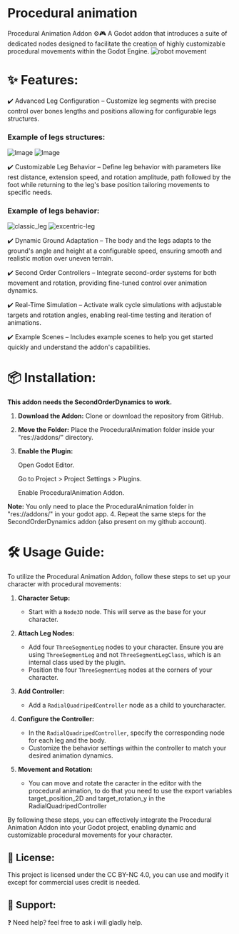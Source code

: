 # Procedural animation

Procedural Animation Addon ⚙️🎮 A Godot addon that introduces a suite of dedicated nodes designed to facilitate the creation of highly customizable procedural movements within the Godot Engine.
![robot movement](https://github.com/user-attachments/assets/acbd62a2-9462-43af-9b7b-72059f442403)

# ✨ Features:

✔️ Advanced Leg Configuration – Customize leg segments with precise control over bones lengths and positions allowing for configurable legs structures.

### Example of legs structures:
![Image](https://github.com/user-attachments/assets/d3ce982e-b84b-4a66-bf46-49107394cf63)
![Image](https://github.com/user-attachments/assets/dee9d038-c515-40ca-8adc-d0af70c6f595)


✔️ Customizable Leg Behavior – Define leg behavior with parameters like rest distance, extension speed, and rotation amplitude, 
path followed by the foot while returning to the leg's base position tailoring movements to specific needs.
### Example of legs behavior:
![classic_leg](https://github.com/user-attachments/assets/8429c5b8-2d32-4442-b2e8-430fa53f3e71)
![excentric-leg](https://github.com/user-attachments/assets/a78b27c6-3312-4db4-89a0-b1235f0fc74d)

✔️ Dynamic Ground Adaptation – The body and the legs adapts to the ground's angle and height at a configurable speed, ensuring smooth and realistic motion over uneven terrain.

✔️ Second Order Controllers – Integrate second-order systems for both movement and rotation, providing fine-tuned control over animation dynamics.

✔️ Real-Time Simulation – Activate walk cycle simulations with adjustable targets and rotation angles, enabling real-time testing and iteration of animations.

✔️ Example Scenes – Includes example scenes to help you get started quickly and understand the addon's capabilities.

# 📦 Installation:

**This addon needs the SecondOrderDynamics to work.**

1. **Download the Addon:** Clone or download the repository from GitHub.
2. **Move the Folder:** Place the ProceduralAnimation folder inside your "res://addons/" directory.
3. **Enable the Plugin:**

    Open Godot Editor.
   
    Go to Project > Project Settings > Plugins.
   
    Enable ProceduralAnimation Addon.

**Note:** You only need to place the ProceduralAnimation folder in "res://addons/" in your godot app.
4. Repeat the same steps for the SecondOrderDynamics addon (also present on my github account).


# 🛠️ Usage Guide:
To utilize the Procedural Animation Addon, follow these steps to set up your character with procedural movements:

1. **Character Setup:**
   - Start with a `Node3D` node. This will serve as the base for your character.

2. **Attach Leg Nodes:**
   - Add four `ThreeSegmentLeg` nodes to your character. Ensure you are using `ThreeSegmentLeg` and not `ThreeSegmentLegClass`, which is an internal class used by the plugin.
   - Position the four `ThreeSegmentLeg` nodes at the corners of your character.

3. **Add Controller:**
   - Add a `RadialQuadripedController` node as a child to yourcharacter.

4. **Configure the Controller:**
   - In the `RadialQuadripedController`, specify the corresponding node for each leg and the body.
   - Customize the behavior settings within the controller to match your desired animation dynamics.

5. **Movement and Rotation:**
   - You can move and rotate the caracter in the editor with the procedural animation, to do that you need to use the export variables target_position_2D and target_rotation_y in the RadialQuadripedController

By following these steps, you can effectively integrate the Procedural Animation Addon into your Godot project, enabling dynamic and customizable procedural movements for your character.

## 📝 License:

This project is licensed under the CC BY-NC 4.0, you can use and modify it except for commercial uses credit is needed. 

## 🌟 Support:

❓ Need help? feel free to ask i will gladly help.





